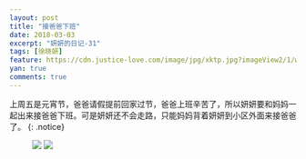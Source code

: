 ```yaml
---
layout: post
title: "接爸爸下班"
date: 2018-03-03
excerpt: "妍妍的日记-31"
tags: [徐晓妍]
feature: https://cdn.justice-love.com/image/jpg/xktp.jpg?imageView2/1/w/1200/h/500
yan: true
comments: true
---
```

上周五是元宵节，爸爸请假提前回家过节，爸爸上班辛苦了，所以妍妍要和妈妈一起出来接爸爸下班。可是妍妍还不会走路，只能妈妈背着妍妍到小区外面来接爸爸了。
{: .notice}
<figure>
    <img src="{{ site.staticUrl }}/yanyan/image/jiebaba1.jpg" />
    <img src="{{ site.staticUrl }}/yanyan/image/jiebaba2.jpg" />
</figure>
